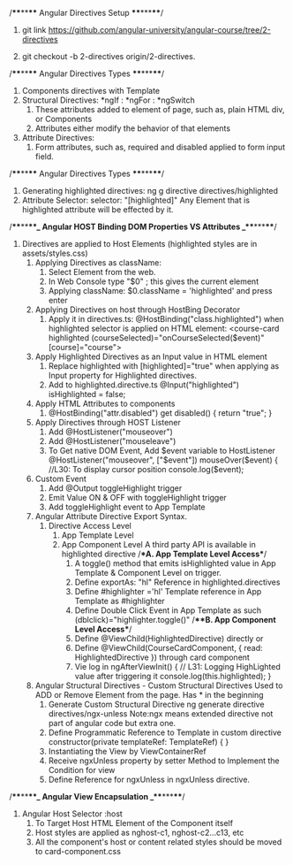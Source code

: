 /**\*\***\*\***\*\*** Angular Directives Setup **\*\***\*\*\***\*\***/

1. git link
   https://github.com/angular-university/angular-course/tree/2-directives

2. git checkout -b 2-directives origin/2-directives.

/**\*\***\*\***\*\*** Angular Directives Types **\*\***\*\*\***\*\***/

1. Components directives with Template
2. Structural Directives: *ngIf : *ngFor : \*ngSwitch
   1. These attributes added to element of page, such as, plain HTML div, or Components
   2. Attributes either modify the behavior of that elements
3. Attribute Directives:
   1. Form attributes, such as, required and disabled applied to form input field.

/**\*\***\*\***\*\*** Angular Directives Types **\*\***\*\*\***\*\***/

1. Generating highlighted directives:
   ng g directive directives/highlighted
2. Attribute Selector: selector: "[highlighted]"
   Any Element that is highlighted attribute will be effected by it.

/**\*\***\*\***\*\*_ Angular HOST Binding DOM Properties VS Attributes _\*\***\*\*\***\*\***/

1.  Directives are applied to Host Elements (highlighted styles are in assets/styles.css)
    1.  Applying Directives as className:
        1. Select Element from the web.
        2. In Web Console type "$0" ; this gives the current element
        3. Applying className: $0.className = 'highlighted' and press enter
    2.  Applying Directives on host through HostBing Decorator
        1.  Apply it in directives.ts: @HostBinding("class.highlighted") when highlighted selector is applied on HTML element:
            <course-card highlighted
            (courseSelected)="onCourseSelected($event)"
            [course]="course">
    3.  Apply Highlighted Directives as an Input value in HTML element
        1. Replace highlighted with [highlighted]="true" when applying as Input property for Highlighted directives.
        2. Add to highlighted.directive.ts
           @Input("highlighted")
           isHighlighted = false;
    4.  Apply HTML Attributes to components
        1.  @HostBinding("attr.disabled")
            get disabled() {
            return "true";
            }
    5.  Apply Directives through HOST Listener
        1.  Add @HostListener("mouseover")
        2.  Add @HostListener("mouseleave")
        3.  To Get native DOM Event, Add $event variable to HostListener
            @HostListener("mouseover", ["$event"])
            mouseOver($event) {
            //L30: To display cursor position
            console.log($event);
    6.  Custom Event
        1.  Add @Output toggleHighlight trigger
        2.  Emit Value ON & OFF with toggleHighlight trigger
        3.  Add toggleHighlight event to App Template
    7.  Angular Attribute Directive Export Syntax.
        1.  Directive Access Level
            1. App Template Level
            2. App Component Level
               A third party API is available in highlighted directive
               /**\***A. App Template Level Access**\***/
               1. A toggle() method that emits isHighlighted value in App Template & Component Level on trigger.
               2. Define exportAs: "hl" Reference in highlighted.directives
               3. Define #highlighter ='hl' Template reference in App Template as #highlighter
               4. Define Double Click Event in App Template as such
                  (dblclick)="highlighter.toggle()"
                  /**\*\***B. App Component Level Access**\***/
               5. Define @ViewChild(HighlightedDirective) directly or
               6. Define @ViewChild(CourseCardComponent, { read: HighlightedDirective }) through card component
               7. Vie log in ngAfterViewInit() {
                  // L31: Logging HighLighted value after triggering it
                  console.log(this.highlighted);
                  }
    8.  Angular Structural Directives - Custom Structural Directives
        Used to ADD or Remove Element from the page. Has \* in the beginning
        1. Generate Custom Structural Directive
           ng generate directive directives/ngx-unless
           Note:ngx means extended directive not part of angular code but extra one.
        2. Define Programmatic Reference to Template in custom directive
           constructor(private templateRef: TemplateRef<any>) { }
        3. Instantiating the View by ViewContainerRef
        4. Receive ngxUnless property by setter Method to Implement the Condition for view
        5. Define Reference for ngxUnless in ngxUnless directive.

/**\*\***\*\***\*\*_ Angular View Encapsulation _\*\***\*\*\***\*\***/

1. Angular Host Selector :host
   1. To Target Host HTML Element of the Component itself
   2. Host styles are applied as nghost-c1, nghost-c2...c13, etc
   3. All the component's host or content related styles should be moved to card-component.css
